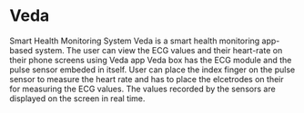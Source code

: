 # Veda
Smart Health Monitoring System
Veda is a smart health monitoring app-based system. The user can view the ECG values and their heart-rate on their phone screens using Veda app
Veda box has the ECG module and the pulse sensor embeded in itself. User can place the index finger on the pulse sensor to measure the heart rate
and has to place the elcetrodes on their for measuring the ECG values. The values recorded by the sensors are displayed on the screen in real time.
